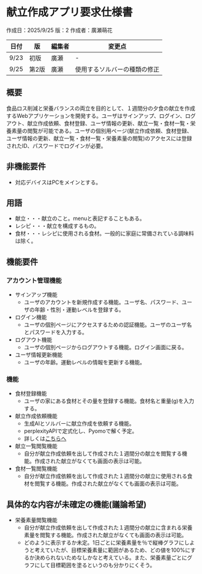 # 献立作成アプリ要求仕様書

作成日：2025/9/25
版：2
作成者：廣瀬萌花

|日付|版|編集者|変更点|
|-|-|-|-|
|9/23|初版|廣瀬|- |
|9/25|第2版|廣瀬|使用するソルバーの種類の修正|

## 概要

食品ロス削減と栄養バランスの両立を目的として、１週間分の夕食の献立を作成するWebアプリケーションを開発する。ユーザはサインアップ、ログイン、ログアウト、献立作成依頼、食材登録、ユーザ情報の更新、献立一覧・食材一覧・栄養素量の閲覧が可能である。ユーザの個別用ページ(献立作成依頼、食材登録、ユーザ情報の更新、献立一覧・食材一覧・栄養素量の閲覧)のアクセスには登録されたID、パスワードでログインが必要。

## 非機能要件

- 対応デバイスはPCをメインとする。

## 用語

- 献立・・・献立のこと。menuと表記することもある。
- レシピ・・・献立を構成するもの。
- 食材・・・レシピに使用される食材。一般的に家庭に常備されている調味料は除く。

## 機能要件

### アカウント管理機能

- サインアップ機能
  - ユーザのアカウントを新規作成する機能。ユーザ名、パスワード、ユーザの年齢・性別・運動レベルを登録する。
- ログイン機能
  - ユーザの個別ページにアクセスするための認証機能。ユーザのユーザ名とパスワードを入力する。
- ログアウト機能
  - ユーザの個別ページからログアウトする機能。ログイン画面に戻る。
- ユーザ情報更新機能
  - ユーザの年齢。運動レベルの情報を更新する機能。

### 機能

- 食材登録機能
  - ユーザの家にある食材とその量を登録する機能。食材名と重量(g)を入力する。
- 献立作成依頼機能
  - 生成AIとソルバーに献立作成を依頼する機能。
  - perplexityAPIで定式化し、Pyomoで解く予定。
  - 詳しくは[こちらへ](perplexityAPI%E3%83%BB%E6%95%B0%E7%90%86%E6%9C%80%E9%81%A9%E5%8C%96%E5%95%8F%E9%A1%8C%E3%82%92%E8%A7%A3%E3%81%8F%E3%82%A2%E3%83%97%E3%83%AA%E3%81%AB%E3%81%A4%E3%81%84%E3%81%A6.pdf)
- 献立一覧閲覧機能
  - 自分が献立作成依頼を出して作成された１週間分の献立を閲覧する機能。作成された献立がなくても画面の表示は可能。
- 食材一覧閲覧機能
  - 自分が献立作成依頼を出して作成された１週間分の献立に使用される食材を閲覧する機能。作成された献立がなくても画面の表示は可能。

## 具体的な内容が未確定の機能(議論希望)

- 栄養素量閲覧機能
  - 自分が献立作成依頼を出して作成された１週間分の献立に含まれる栄養素量を閲覧する機能。作成された献立がなくても画面の表示は可能。
  - どのように表示するか未定。1日ごとに栄養素量を％で縦棒グラフにしようと考えていたが、目標栄養素量に範囲があるため、どの値を100%にするか決められないためなしかなと考えている。また、栄養素量ごとにグラフにして目標範囲を塗るというのも分かりにくそう。










